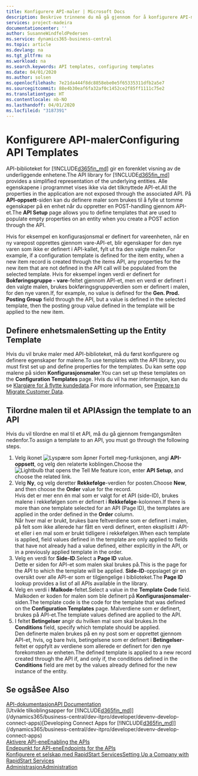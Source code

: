 ```yaml
---
title: Konfigurere API-maler | Microsoft Docs
description: Beskrive trinnene du må gå gjennom for å konfigurere API-maler for Dynamics 365 Business Central.
services: project-madeira
documentationcenter: ''
author: SusanneWindfeldPedersen
ms.service: dynamics365-business-central
ms.topic: article
ms.devlang: na
ms.tgt_pltfrm: na
ms.workload: na
ms.search.keywords: API templates, configuring templates
ms.date: 04/01/2020
ms.author: solsen
ms.openlocfilehash: 7e21da444f8dc8858ebe0e5f65335311dfb2a5e7
ms.sourcegitcommit: 88e4b30eaf6fa32af0c1452ce2f85ff1111c75e2
ms.translationtype: HT
ms.contentlocale: nb-NO
ms.lasthandoff: 04/01/2020
ms.locfileid: "3187391"
---
```

# <a name="configuring-api-templates"></a><span data-ttu-id="9109e-103">Konfigurere API-maler</span><span class="sxs-lookup"><span data-stu-id="9109e-103">Configuring API Templates</span></span>
<span data-ttu-id="9109e-104">API-biblioteket for [!INCLUDE[d365fin_md](includes/d365fin_md.md)] gir en forenklet visning av de underliggende enhetene.</span><span class="sxs-lookup"><span data-stu-id="9109e-104">The API library for [!INCLUDE[d365fin_md](includes/d365fin_md.md)] provides a simplified representation of the underlying entities.</span></span> <span data-ttu-id="9109e-105">Alle egenskapene i programmet vises ikke via det tilknyttede API-et.</span><span class="sxs-lookup"><span data-stu-id="9109e-105">All the properties in the application are not exposed through the associated API.</span></span> <span data-ttu-id="9109e-106">På **API-oppsett**-siden kan du definere maler som brukes til å fylle ut tomme egenskaper på en enhet når du oppretter en POST-handling gjennom API-et.</span><span class="sxs-lookup"><span data-stu-id="9109e-106">The **API Setup** page allows you to define templates that are used to populate empty properties on an entity when you create a POST action through the API.</span></span> 

<span data-ttu-id="9109e-107">Hvis for eksempel en konfigurasjonsmal er definert for vareenheten, når en ny varepost opprettes gjennom vare-API-et, blir egenskaper for den nye varen som ikke er definert i API-kallet, fylt ut fra den valgte malen.</span><span class="sxs-lookup"><span data-stu-id="9109e-107">For example, if a configuration template is defined for the item entity, when a new item record is created through the items API, any properties for the new item that are not defined in the API call will be populated from the selected template.</span></span> <span data-ttu-id="9109e-108">Hvis for eksempel ingen verdi er definert for **Bokføringsgruppe - vare**-feltet gjennom API-et, men en verdi er definert i den valgte malen, brukes bokføringsgruppeverdien som er definert i malen, for den nye varen.</span><span class="sxs-lookup"><span data-stu-id="9109e-108">If, for example, no value is defined for the **Gen. Prod. Posting Group** field through the API, but a value is defined in the selected template, then the posting group value defined in the template will be applied to the new item.</span></span> 

## <a name="setting-up-the-entity-template"></a><span data-ttu-id="9109e-109">Definere enhetsmalen</span><span class="sxs-lookup"><span data-stu-id="9109e-109">Setting up the Entity Template</span></span>
<span data-ttu-id="9109e-110">Hvis du vil bruke maler med API-biblioteket, må du først konfigurere og definere egenskaper for malene.</span><span class="sxs-lookup"><span data-stu-id="9109e-110">To use templates with the API library, you must first set up and define properties for the templates.</span></span> <span data-ttu-id="9109e-111">Du kan sette opp malene på siden **Konfigurasjonsmaler**.</span><span class="sxs-lookup"><span data-stu-id="9109e-111">You can set up these templates on the **Configuration Templates** page.</span></span> <span data-ttu-id="9109e-112">Hvis du vil ha mer informasjon, kan du se [Klargjøre for å flytte kundedata](admin-use-templates-to-prepare-customer-data-for-migration.md).</span><span class="sxs-lookup"><span data-stu-id="9109e-112">For more information, see [Prepare to Migrate Customer Data](admin-use-templates-to-prepare-customer-data-for-migration.md).</span></span> 

## <a name="assign-the-template-to-an-api"></a><span data-ttu-id="9109e-113">Tilordne malen til et API</span><span class="sxs-lookup"><span data-stu-id="9109e-113">Assign the template to an API</span></span>

<span data-ttu-id="9109e-114">Hvis du vil tilordne en mal til et API, må du gå gjennom fremgangsmåten nedenfor.</span><span class="sxs-lookup"><span data-stu-id="9109e-114">To assign a template to an API, you must go through the following steps.</span></span>

1. <span data-ttu-id="9109e-115">Velg ikonet ![Lyspære som åpner Fortell meg-funksjonen](media/ui-search/search_small.png "Fortell hva du vil gjøre"), angi **API-oppsett**, og velg den relaterte koblingen.</span><span class="sxs-lookup"><span data-stu-id="9109e-115">Choose the ![Lightbulb that opens the Tell Me feature](media/ui-search/search_small.png "Tell me what you want to do") icon, enter **API Setup**, and choose the related link.</span></span>
2. <span data-ttu-id="9109e-116">Velg **Ny**, og velg deretter **Rekkefølge**-verdien for posten.</span><span class="sxs-lookup"><span data-stu-id="9109e-116">Choose **New**, and then choose the **Order** value for the record.</span></span>  
<span data-ttu-id="9109e-117">Hvis det er mer enn én mal som er valgt for et API (side-ID), brukes malene i rekkefølgen som er definert i **Rekkefølge**-kolonnen.</span><span class="sxs-lookup"><span data-stu-id="9109e-117">If there is more than one template selected for an API (Page ID), the templates are applied in the order defined in the **Order** column.</span></span>   
<span data-ttu-id="9109e-118">Når hver mal er brukt, brukes bare feltverdiene som er definert i malen, på felt som ikke allerede har fått en verdi definert, enten eksplisitt i API-et eller i en mal som er brukt tidligere i rekkefølgen.</span><span class="sxs-lookup"><span data-stu-id="9109e-118">When each template is applied, field values defined in the template are only applied to fields that have not already had a value defined, either explicitly in the API, or in a previously applied template in the order.</span></span> 
3. <span data-ttu-id="9109e-119">Velg en verdi for **Side-ID**.</span><span class="sxs-lookup"><span data-stu-id="9109e-119">Select a **Page ID** value.</span></span>  
<span data-ttu-id="9109e-120">Dette er siden for API-et som malen skal brukes på.</span><span class="sxs-lookup"><span data-stu-id="9109e-120">This is the page for the API to which the template will be applied.</span></span> <span data-ttu-id="9109e-121">**Side-ID**-oppslaget gir en oversikt over alle API-er som er tilgjengelige i biblioteket.</span><span class="sxs-lookup"><span data-stu-id="9109e-121">The **Page ID** lookup provides a list of all APIs available in the library.</span></span>
4. <span data-ttu-id="9109e-122">Velg en verdi i **Malkode**-feltet.</span><span class="sxs-lookup"><span data-stu-id="9109e-122">Select a value in the **Template Code** field.</span></span>  
<span data-ttu-id="9109e-123">Malkoden er koden for malen som ble definert på **Konfigurasjonsmaler**-siden.</span><span class="sxs-lookup"><span data-stu-id="9109e-123">The template code is the code for the template that was defined on the **Configuration Templates** page.</span></span> <span data-ttu-id="9109e-124">Malverdiene som er definert, brukes på API-et.</span><span class="sxs-lookup"><span data-stu-id="9109e-124">The template values defined are applied to the API.</span></span> 
5. <span data-ttu-id="9109e-125">I feltet **Betingelser** angir du hvilken mal som skal brukes.</span><span class="sxs-lookup"><span data-stu-id="9109e-125">In the **Conditions** field, specify which template should be applied.</span></span>  
<span data-ttu-id="9109e-126">Den definerte malen brukes på en ny post som er opprettet gjennom API-et, hvis, og bare hvis, betingelsene som er definert i **Betingelser**-feltet er oppfylt av verdiene som allerede er definert for den nye forekomsten av enheten.</span><span class="sxs-lookup"><span data-stu-id="9109e-126">The defined template is applied to a new record created through the API if, and only if, the conditions defined in the **Conditions** field are met by the values already defined for the new instance of the entity.</span></span>

## <a name="see-also"></a><span data-ttu-id="9109e-127">Se også</span><span class="sxs-lookup"><span data-stu-id="9109e-127">See Also</span></span>
[<span data-ttu-id="9109e-128">API-dokumentasjon</span><span class="sxs-lookup"><span data-stu-id="9109e-128">API Documentation</span></span>](/dynamics-nav/fin-graph)  
<span data-ttu-id="9109e-129">[Utvikle tilkoblingsapper for [!INCLUDE[d365fin_md](includes/d365fin_md.md)]](/dynamics365/business-central/dev-itpro/developer/devenv-develop-connect-apps)</span><span class="sxs-lookup"><span data-stu-id="9109e-129">[Developing Connect Apps for [!INCLUDE[d365fin_md](includes/d365fin_md.md)]](/dynamics365/business-central/dev-itpro/developer/devenv-develop-connect-apps)</span></span>  
[<span data-ttu-id="9109e-130">Aktivere API-ene</span><span class="sxs-lookup"><span data-stu-id="9109e-130">Enabling the APIs</span></span>](/dynamics-nav/enabling-apis-for-dynamics-nav)  
[<span data-ttu-id="9109e-131">Endepunkt for API-ene</span><span class="sxs-lookup"><span data-stu-id="9109e-131">Endpoints for the APIs</span></span>](/dynamics-nav/endpoints-apis-for-dynamics)  
[<span data-ttu-id="9109e-132">Konfigurere et selskap med RapidStart Services</span><span class="sxs-lookup"><span data-stu-id="9109e-132">Setting Up a Company with RapidStart Services</span></span>](admin-set-up-a-company-with-rapidstart.md)  
[<span data-ttu-id="9109e-133">Administrasjon</span><span class="sxs-lookup"><span data-stu-id="9109e-133">Administration</span></span>](admin-setup-and-administration.md)